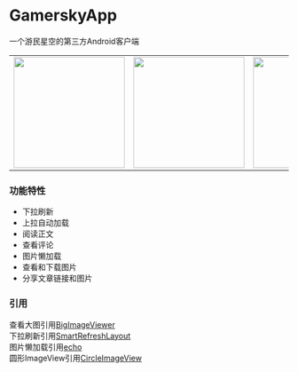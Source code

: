 # GamerskyApp
一个游民星空的第三方Android客户端<br>
<table><tr><td><img src="https://user-images.githubusercontent.com/37415536/82984573-049f3c00-a025-11ea-8bac-1b6a21363b88.png" width="200"></td>
<td><img src="https://user-images.githubusercontent.com/37415536/82984624-197bcf80-a025-11ea-8493-4971b574f7bc.png" width="200"></td>
<td><img src="https://user-images.githubusercontent.com/37415536/82984639-1f71b080-a025-11ea-87b7-1174309c4862.png" width="200"></td></tr></table>

### 功能特性
* 下拉刷新
* 上拉自动加载
* 阅读正文
* 查看评论
* 图片懒加载
* 查看和下载图片
* 分享文章链接和图片
### 引用
查看大图引用[BigImageViewer](https://github.com/Piasy/BigImageViewer)<br>
下拉刷新引用[SmartRefreshLayout](https://github.com/scwang90/SmartRefreshLayout)<br>
图片懒加载引用[echo](https://github.com/toddmotto/echo)<br>
圆形ImageView引用[CircleImageView](https://github.com/hdodenhof/CircleImageView)
